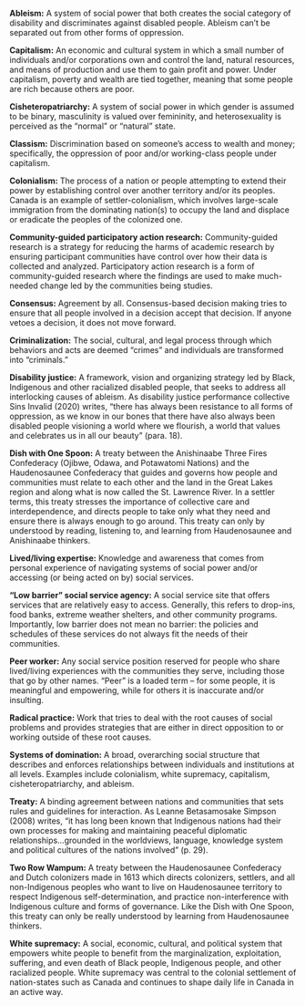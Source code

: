 <span id="#ableism"></span>

**Ableism:** A system of social power that both creates the social category of disability and discriminates against disabled people. Ableism can’t be separated out from other forms of oppression.

**Capitalism:** An economic and cultural system in which a small number of individuals and/or corporations own and control the land, natural resources, and means of production and use them to gain profit and power. Under capitalism, poverty and wealth are tied together, meaning that some people are rich because others are poor.

**Cisheteropatriarchy:** A system of social power in which gender is assumed to be binary, masculinity is valued over femininity, and heterosexuality is perceived as the “normal” or “natural” state.

**Classism:** Discrimination based on someone’s access to wealth and money; specifically, the oppression of poor and/or working-class people under capitalism.

**Colonialism:** The process of a nation or people attempting to extend their power by establishing control over another territory and/or its peoples. Canada is an example of settler-colonialism, which involves large-scale immigration from the dominating nation(s) to occupy the land and displace or eradicate the peoples of the colonized one.

**Community-guided participatory action research:** Community-guided research is a strategy for reducing the harms of academic research by ensuring participant communities have control over how their data is collected and analyzed. Participatory action research is a form of community-guided research where the findings are used to make much-needed change led by the communities being studies.

**Consensus:** Agreement by all. Consensus-based decision making tries to ensure that all people involved in a decision accept that decision. If anyone vetoes a decision, it does not move forward.

**Criminalization:** The social, cultural, and legal process through which behaviors and acts are deemed “crimes” and individuals are transformed into “criminals.”

**Disability justice:** A framework, vision and organizing strategy led by Black, Indigenous and other racialized disabled people, that seeks to address all interlocking causes of ableism. As disability justice performance collective Sins Invalid (2020) writes, “there has always been resistance to all forms of oppression, as we know in our bones that there have also always been disabled people visioning a world where we flourish, a world that values and celebrates us in all our beauty” (para. 18).

**Dish with One Spoon:** A treaty between the Anishinaabe Three Fires Confederacy (Ojibwe, Odawa, and Potawatomi Nations) and the Haudenosaunee Confederacy that guides and governs how people and communities must relate to each other and the land in the Great Lakes region and along what is now called the St. Lawrence River. In a settler terms, this treaty stresses the importance of collective care and interdependence, and directs people to take only what they need and ensure there is always enough to go around. This treaty can only by understood by reading, listening to, and learning from Haudenosaunee and Anishinaabe thinkers.

**Lived/living expertise:** Knowledge and awareness that comes from personal experience of navigating systems of social power and/or accessing (or being acted on by) social services.

**“Low barrier” social service agency:** A social service site that offers services that are relatively easy to access. Generally, this refers to drop-ins, food banks, extreme weather shelters, and other community programs. Importantly, low barrier does not mean no barrier: the policies and schedules of these services do not always fit the needs of their communities.

**Peer worker:**  Any social service position reserved for people who share lived/living experiences with the communities they serve, including those that go by other names. “Peer” is a loaded term – for some people, it is meaningful and empowering, while for others it is inaccurate and/or insulting.

**Radical practice:** Work that tries to deal with the root causes of social problems and provides strategies that are either in direct opposition to or working outside of these root causes.

**Systems of domination:** A broad, overarching social structure that describes and enforces relationships between individuals and institutions at all levels. Examples include colonialism, white supremacy, capitalism, cisheteropatriarchy, and ableism.

**Treaty:** A binding agreement between nations and communities that sets rules and guidelines for interaction. As Leanne Betasamosake Simpson (2008) writes, “it has long been known that Indigenous nations had their own processes for making and maintaining peaceful diplomatic relationships…grounded in the worldviews, language, knowledge system and political cultures of the nations involved” (p. 29).

**Two Row Wampum:** A treaty between the Haudenosaunee Confederacy and Dutch colonizers made in 1613 which directs colonizers, settlers, and all non-Indigenous peoples who want to live on Haudenosaunee territory to respect Indigenous self-determination, and practice non-interference with Indigenous culture and forms of governance. Like the Dish with One Spoon, this treaty can only be really understood by learning from Haudenosaunee thinkers.

**White supremacy:** A social, economic, cultural, and political system that empowers white people to benefit from the marginalization, exploitation, suffering, and even death of Black people, Indigenous people, and other racialized people. White supremacy was central to the colonial settlement of nation-states such as Canada and continues to shape daily life in Canada in an active way.